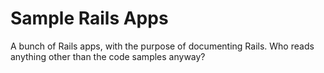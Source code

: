 # Sample Rails Apps

A bunch of Rails apps, with the purpose of documenting Rails. Who reads anything other than the code samples anyway?